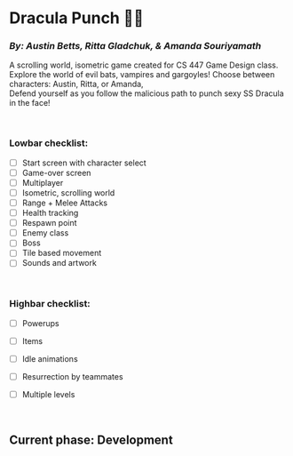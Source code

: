 # Dracula Punch 🧛👊
### *By: Austin Betts, Ritta Gladchuk, & Amanda Souriyamath*

A scrolling world, isometric game created for CS 447 Game Design class. <br />
Explore the world of evil bats, vampires and gargoyles! Choose between characters: Austin, Ritta, or Amanda, <br />
Defend yourself as you follow the malicious path to punch sexy SS Dracula in the face!

<br />

### Lowbar checklist:
- [ ] Start screen with character select
- [ ] Game-over screen
- [ ] Multiplayer
- [ ] Isometric, scrolling world
- [ ] Range + Melee Attacks
- [ ] Health tracking
- [ ] Respawn point
- [ ] Enemy class
- [ ] Boss
- [ ] Tile based movement
- [ ] Sounds and artwork

<br />

### Highbar checklist:
- [ ] Powerups
- [ ] Items
- [ ] Idle animations
- [ ] Resurrection by teammates
- [ ] Multiple levels


<br />

## Current phase: Development